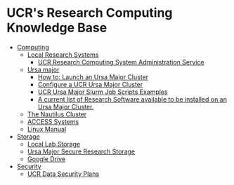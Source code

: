 # UCR's Research Computing Knowledge Base #

* [Computing]()
    * [Local Research Systems]()
        * [UCR Research Computing System Administration Service](UCR_Research_Computing_System_Administration_Service.md)
    * [Ursa major](Ursa_Major.md)
        * [How to: Launch an Ursa Major Cluster](How_To_Launch_a_Ursa_Major_Cluster.md)
        * [Configure a UCR Ursa Major Cluster](https://github.com/UCR-Research-Computing/UCR-Ursa-Major-Cluster-Blueprints) 
        * [UCR Ursa Major Slurm Job Scripts Examples](https://github.com/UCR-Research-Computing/UCR-Ursa-Major-Slurm-Job-Scripts)  
        * [A current list of Research Software available to be installed on an Ursa Major Cluster.](https://spack.readthedocs.io/en/latest/package_list.html)
    * [The Nautilus Cluster](The_Nautilus_Cluster.md)
    * [ACCESS Systems](ACCESS_Systems.md)
    * [Linux Manual](Linux_Manual.md)
* [Storage]()
    * [Local Lab Storage](Local_Lab_Storage.md)
    * [Ursa Major Secure Research Storage](Ursa_Major_Secure_Research_Storage.md)
    * [Google Drive](Google_Drive.md)
* [Security]()
    * [UCR Data Security Plans](UCR_Data_Security_Plans.md)